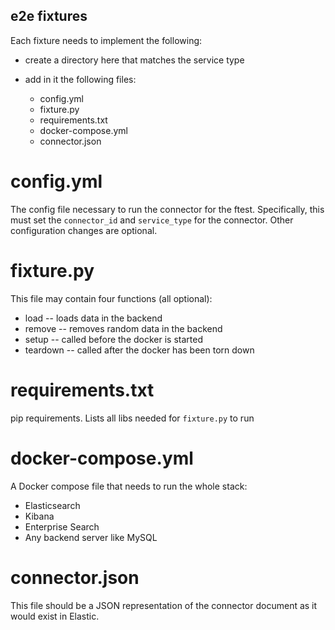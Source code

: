 e2e fixtures
------------

Each fixture needs to implement the following:

- create a directory here that matches the service type
- add in it the following files:

  - config.yml
  - fixture.py
  - requirements.txt
  - docker-compose.yml
  - connector.json

config.yml
==========

The config file necessary to run the connector for the ftest.
Specifically, this must set the `connector_id` and `service_type` for the connector.
Other configuration changes are optional.

fixture.py
==========

This file may contain four functions (all optional):

- load -- loads data in the backend
- remove -- removes random data in the backend
- setup -- called before the docker is started
- teardown -- called after the docker has been torn down

requirements.txt
================

pip requirements. Lists all libs needed for `fixture.py` to run

docker-compose.yml
==================

A Docker compose file that needs to run the whole stack:

- Elasticsearch
- Kibana
- Enterprise Search
- Any backend server like MySQL

connector.json
==========

This file should be a JSON representation of the connector document as it would exist in Elastic.
